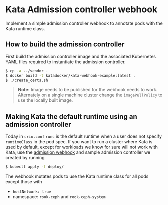 # Kata Admission controller webhook

Implement a simple admission controller webhook to annotate pods with the 
Kata runtime class.

## How to build the admission controller

First build the admission controller image and the associated
Kubernetes YAML files required to instantiate the admission
controller.

```bash
$ cp -a ../vendor .
$ docker build -t katadocker/kata-webhook-example:latest .
$ ./create_certs.sh
```

> **Note:**
> Image needs to be published for the webhook needs to work. Alternately
> on a single machine cluster change the `imagePullPolicy` to use the locally
> built image.

## Making Kata the default runtime using an admission controller

Today in `crio.conf` `runc` is the default runtime when a user does not specify
`runtimeClass` in the pod spec. If you want to run a cluster where Kata is used
by default, except for workloads we know for sure will not work with Kata, use
the [admission webhook](https://kubernetes.io/docs/reference/access-authn-authz/extensible-admission-controllers/#admission-webhooks)
and sample admission controller we created by running

```bash
$ kubectl apply -f deploy/
```

The webhook mutates pods to use the Kata runtime class for all pods except
those with 

* `hostNetwork: true` 
* namespace: `rook-ceph` and `rook-ceph-system`

